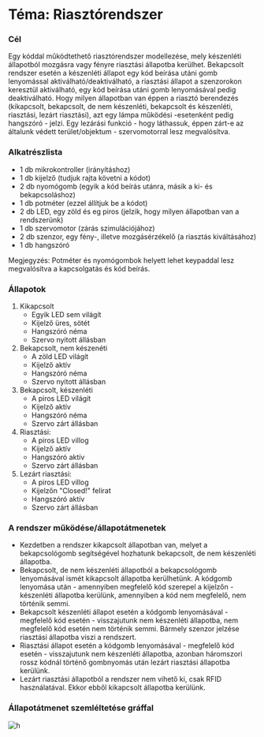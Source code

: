 # Téma: Riasztórendszer

### Cél

Egy kóddal működtethető riasztórendszer modellezése, mely készenléti állapotból mozgásra vagy fényre riasztási állapotba kerülhet.
Bekapcsolt rendszer esetén a készenléti állapot egy kód beírása utáni gomb lenyomással aktiválható/deaktiválható, a riasztási állapot a szenzorokon keresztül aktiválható,
egy kód beírása utáni gomb lenyomásával pedig deaktiválható. Hogy milyen állapotban van éppen a riasztó berendezés
(kikapcsolt, bekapcsolt, de nem készenléti, bekapcsolt és készenléti, riasztási, lezárt riasztási), azt egy lámpa működési -esetenként pedig hangszóró - jelzi.
Egy lezárási funkció - hogy láthassuk, éppen zárt-e az általunk védett terület/objektum - szervomotorral lesz megvalósítva.

### Alkatrészlista

- 1 db mikrokontroller (irányításhoz)
- 1 db kijelző (tudjuk rajta követni a kódot)
- 2 db nyomógomb (egyik a kód beírás utánra, másik a ki- és bekapcsoláshoz)
- 1 db potméter (ezzel állítjuk be a kódot)
- 2 db LED, egy zöld és eg piros (jelzik, hogy milyen állapotban van a rendszerünk)
- 1 db szervomotor (zárás szimulációjához)
- 2 db szenzor, egy fény-, illetve mozgásérzékelő (a riasztás kiváltásához)
- 1 db hangszóró

Megjegyzés: Potméter és nyomógombok helyett lehet keypaddal lesz megvalósítva a kapcsolgatás és kód beírás.

### Állapotok

1. Kikapcsolt
	- Egyik LED sem világít
	- Kijelző üres, sötét
	- Hangszóró néma
	- Szervo nyitott állásban
2. Bekapcsolt, nem készenéti
	- A zöld LED világít
	- Kijelző aktív
	- Hangszóró néma
	- Szervo nyitott állásban
3. Bekapcsolt, készenléti
	- A piros LED világít
	- Kijelző aktív
	- Hangszóró néma
	- Szervo zárt állásban
4. Riasztási:
	- A piros LED villog
	- Kijelző aktív
	- Hangszóró aktív
	- Szervo zárt állásban
5. Lezárt riasztási:
	- A piros LED villog
	- Kijelzőn "Closed!" felirat
	- Hangszóró aktív
	- Szervo zárt állásban

### A rendszer működése/állapotátmenetek

- Kezdetben a rendszer kikapcsolt állapotban van, melyet a bekapcsológomb segítségével hozhatunk bekapcsolt, de nem készenléti állapotba. 
- Bekapcsolt, de nem készenléti állapotból a bekapcsológomb lenyomásával ismét kikapcsolt állapotba kerülhetünk. A kódgomb lenyomása után - amennyiben megfelelő kód szerepel a kijelzőn - készenléti állapotba kerülünk, amennyiben a kód nem megfelelő, nem történik semmi.
- Bekapcsolt készenléti állapot esetén a kódgomb lenyomásával - megfelelő kód esetén - visszajutunk nem készenléti állapotba, nem megfelelő kód esetén nem történik semmi. Bármely szenzor jelzése riasztási állapotba viszi a rendszert.
- Riasztási állapot esetén a kódgomb lenyomásával - megfelelő kód esetén - visszajutunk nem készenléti állapotba, azonban háromszori rossz kódnál történő gombnyomás után lezárt riasztási állapotba kerülünk.
- Lezárt riasztási állapotból a rendszer nem vihető ki, csak RFID használatával. Ekkor ebből kikapcsolt állapotba kerülünk.

### Állapotátmenet szemléltetése gráffal

![h](https://github.com/rezlevi/RoboProjYellow/assets/113850216/bb5b0300-71f9-4020-a772-07e9ca7eb989)
